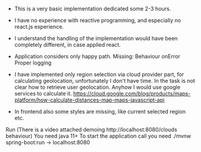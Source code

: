 * This is a very basic implementation dedicated some 2-3 hours.
* I have no experience with reactive programming, and especially no react.js experience.
* I understand the handling of the implementation would have been completely different, in case applied react.
* Application considers only happy path. 
  Missing:
    Behaviour onError
    Proper logging
* I have implemented only region selection via cloud provider part, for calculating geolocation, unfortunately I don't have time.
  In the task is not clear how to retrieve user geolocation.
  Anyhow I would use google services to calculate it. 
  https://cloud.google.com/blog/products/maps-platform/how-calculate-distances-map-maps-javascript-api

* In frontend also some styles are missing, like current selected region etc.


Run (There is a video attached demoing http://localhost:8080/clouds behaviour)
You need java 11+
To start the application call you need ./mvnw spring-boot:run  -> localhost:8080

